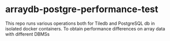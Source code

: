 # arraydb-postgre-performance-test
This repo runs various operations both for Tiledb and PostgreSQL db in isolated docker containers. To obtain performance differences on array data with different DBMSs
